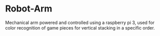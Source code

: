 # Robot-Arm
Mechanical arm powered and controlled using a raspberry pi 3, used for color recognition of game pieces for vertical stacking in a specific order.
